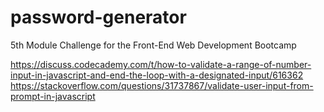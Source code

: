 # password-generator
5th Module Challenge for the Front-End Web Development Bootcamp


https://discuss.codecademy.com/t/how-to-validate-a-range-of-number-input-in-javascript-and-end-the-loop-with-a-designated-input/616362
https://stackoverflow.com/questions/31737867/validate-user-input-from-prompt-in-javascript
